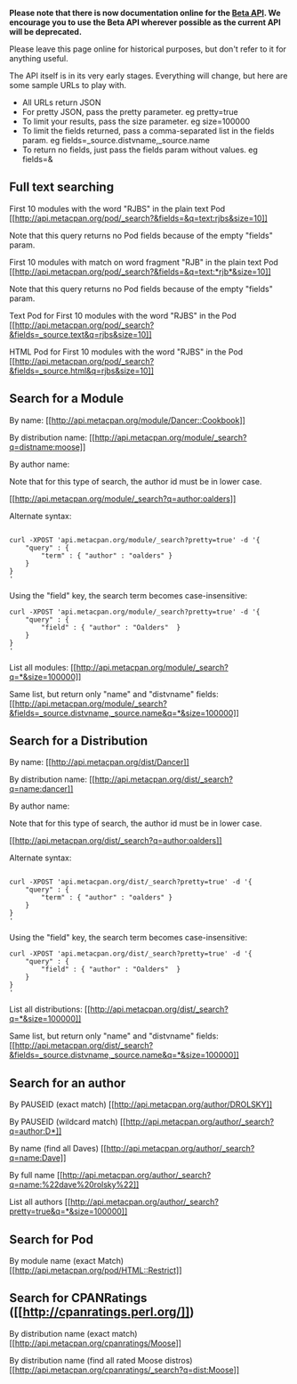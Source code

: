 **Please note that there is now documentation online for the [Beta API](Beta-API-docs).  We encourage you to use the Beta API wherever possible as the current API will be deprecated.**

Please leave this page online for historical purposes, but don't refer to it for anything useful.

The API itself is in its very early stages.  Everything will change, but here are some sample URLs to play with.

* All URLs return JSON
* For pretty JSON, pass the pretty parameter.  eg pretty=true
* To limit your results, pass the size parameter. eg size=100000
* To limit the fields returned, pass a comma-separated list in the fields param. eg fields=_source.distvname,_source.name
* To return no fields, just pass the fields param without values. eg fields=&

## Full text searching

First 10 modules with the word "RJBS" in the plain text Pod
[[http://api.metacpan.org/pod/_search?&fields=&q=text:rjbs&size=10]]

Note that this query returns no Pod fields because of the empty "fields" param.

First 10 modules with match on word fragment "RJB" in the plain text Pod
[[http://api.metacpan.org/pod/_search?&fields=&q=text:*rjb*&size=10]]

Note that this query returns no Pod fields because of the empty "fields" param.

Text Pod for First 10 modules with the word "RJBS" in the Pod
[[http://api.metacpan.org/pod/_search?&fields=_source.text&q=rjbs&size=10]]

HTML Pod for First 10 modules with the word "RJBS" in the Pod
[[http://api.metacpan.org/pod/_search?&fields=_source.html&q=rjbs&size=10]]

## Search for a Module

By name:
[[http://api.metacpan.org/module/Dancer::Cookbook]]

By distribution name:
[[http://api.metacpan.org/module/_search?q=distname:moose]]

By author name:

Note that for this type of search, the author id must be in lower case. 

[[http://api.metacpan.org/module/_search?q=author:oalders]]

Alternate syntax:

<pre><code>
curl -XPOST 'api.metacpan.org/module/_search?pretty=true' -d '{
    "query" : {
        "term" : { "author" : "oalders" }
    }
}
'
</code></pre>

Using the "field" key, the search term becomes case-insensitive:

<pre><code>curl -XPOST 'api.metacpan.org/module/_search?pretty=true' -d '{
    "query" : {
        "field" : { "author" : "Oalders"  }
    }
}
'</code></pre>

List all modules:
[[http://api.metacpan.org/module/_search?q=*&size=100000]]

Same list, but return only "name" and "distvname" fields:
[[http://api.metacpan.org/module/_search?&fields=_source.distvname,_source.name&q=*&size=100000]]

## Search for a Distribution

By name:
[[http://api.metacpan.org/dist/Dancer]]

By distribution name:
[[http://api.metacpan.org/dist/_search?q=name:dancer]]

By author name:

Note that for this type of search, the author id must be in lower case. 

[[http://api.metacpan.org/dist/_search?q=author:oalders]]

Alternate syntax:

<pre><code>
curl -XPOST 'api.metacpan.org/dist/_search?pretty=true' -d '{
    "query" : {
        "term" : { "author" : "oalders" }
    }
}
'
</code></pre>

Using the "field" key, the search term becomes case-insensitive:

<pre><code>curl -XPOST 'api.metacpan.org/dist/_search?pretty=true' -d '{
    "query" : {
        "field" : { "author" : "Oalders"  }
    }
}
'</code></pre>

List all distributions:
[[http://api.metacpan.org/dist/_search?q=*&size=100000]]

Same list, but return only "name" and "distvname" fields:
[[http://api.metacpan.org/dist/_search?&fields=_source.distvname,_source.name&q=*&size=100000]]

## Search for an author

By PAUSEID (exact match)
[[http://api.metacpan.org/author/DROLSKY]]

By PAUSEID (wildcard match)
[[http://api.metacpan.org/author/_search?q=author:D*]]

By name (find all Daves)
[[http://api.metacpan.org/author/_search?q=name:Dave]]

By full name
[[http://api.metacpan.org/author/_search?q=name:%22dave%20rolsky%22]]

List all authors
[[http://api.metacpan.org/author/_search?pretty=true&q=*&size=100000]]

## Search for Pod

By module name (exact Match)
[[http://api.metacpan.org/pod/HTML::Restrict]]

## Search for CPANRatings ([[http://cpanratings.perl.org/]])

By distribution name (exact match)
[[http://api.metacpan.org/cpanratings/Moose]]

By distribution name (find all rated Moose distros)
[[http://api.metacpan.org/cpanratings/_search?q=dist:Moose]]